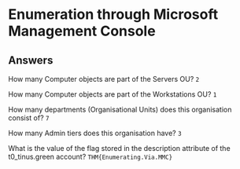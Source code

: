 #  Enumeration through Microsoft Management Console

## Answers

How many Computer objects are part of the Servers OU?
`2`

How many Computer objects are part of the Workstations OU?
`1`

How many departments (Organisational Units) does this organisation consist of?
`7`

How many Admin tiers does this organisation have?
`3`

What is the value of the flag stored in the description attribute of the t0_tinus.green account?
`THM{Enumerating.Via.MMC}`


